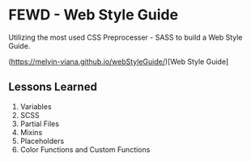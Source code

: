 # FEWD - Web Style Guide
Utilizing the most used CSS Preprocesser - SASS to build a Web Style Guide.

(https://melvin-viana.github.io/webStyleGuide/)[Web Style Guide]

## Lessons Learned
1. Variables
2. SCSS
3. Partial Files
4. Mixins
5. Placeholders
6. Color Functions and Custom Functions
